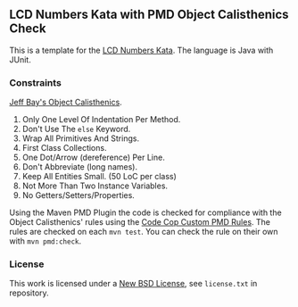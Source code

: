 ## LCD Numbers Kata with PMD Object Calisthenics Check ##

This is a template for the [LCD Numbers Kata](http://rubyquiz.com/quiz14.html).
The language is Java with JUnit.

### Constraints ###

[Jeff Bay's Object Calisthenics](http://williamdurand.fr/2013/06/03/object-calisthenics/).

1. Only One Level Of Indentation Per Method.
1. Don't Use The `else` Keyword.
1. Wrap All Primitives And Strings.
1. First Class Collections.
1. One Dot/Arrow (dereference) Per Line.
1. Don't Abbreviate (long names).
1. Keep All Entities Small. (50 LoC per class)
1. Not More Than Two Instance Variables.
1. No Getters/Setters/Properties.

Using the Maven PMD Plugin the code is checked for compliance with the Object Calisthenics' rules
using the [Code Cop Custom PMD Rules](https://bitbucket.org/pkofler/pmd-rules). The rules are checked on each `mvn test`.
You can check the rule on their own with `mvn pmd:check`.

### License ###
This work is licensed under a [New BSD License](http://opensource.org/licenses/bsd-license.php), see `license.txt` in repository.